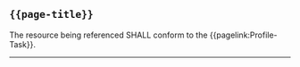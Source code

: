 ## <code>{{page-title}}</code>
	
The resource being referenced SHALL conform to the {{pagelink:Profile-Task}}.

---